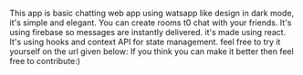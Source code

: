 This app is basic chatting web app using watsapp like design in dark mode, it's simple and elegant. You can create rooms t0 chat with your friends. It's using firebase so messages are instantly delivered. it's made using react. It's using hooks and context API for state management. feel free to try it yourself on the url given below:
If you think you can make it better then feel free to contribute:)
